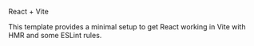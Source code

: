  React + Vite

This template provides a minimal setup to get React working in Vite with HMR and some ESLint rules.

